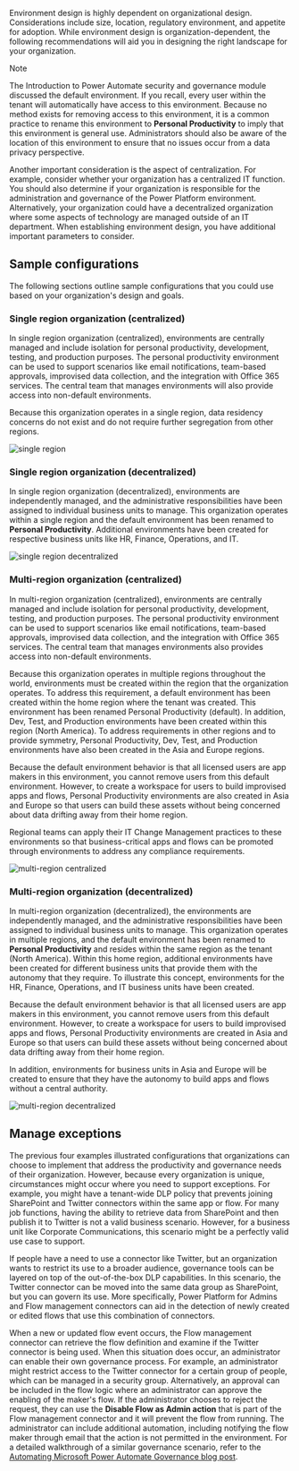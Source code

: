 Environment design is highly dependent on organizational design.
Considerations include size, location, regulatory environment, and
appetite for adoption. While environment design is organization-dependent, 
the following recommendations will aid you in designing the
right landscape for your organization.

> [!NOTE]
> The Introduction to Power Automate security and governance module 
discussed the default environment. If you recall, every user within 
the tenant will automatically have access to this environment. Because 
no method exists for removing access to this environment, it is a common 
practice to rename this environment to **Personal Productivity** to imply 
that this environment is general use. Administrators should also be 
aware of the location of this environment to ensure that no issues occur 
from a data privacy perspective.

Another important consideration is the aspect of centralization. For
example, consider whether your organization has a centralized IT function. 
You should also determine if your organization is responsible for the 
administration and governance of the Power Platform environment. 
Alternatively, your organization could have a decentralized
organization where some aspects of technology are managed outside of an
IT department. When establishing environment design, you have additional 
important parameters to consider.

## Sample configurations

The following sections outline sample configurations that you could use
based on your organization's design and goals.

### Single region organization (centralized)

In single region organization (centralized), environments are centrally managed and 
include isolation for personal productivity, development, testing, and production
purposes. The personal productivity environment can be used to support
scenarios like email notifications, team-based approvals, improvised data
collection, and the integration with Office 365 services. The central
team that manages environments will also provide access into non-default
environments.

Because this organization operates in a single region, data residency concerns do 
not exist and do not require further segregation from other regions.

![single region](../media/1-single-region.png)

### Single region organization (decentralized)

In single region organization (decentralized), environments are independently 
managed, and the administrative responsibilities have been assigned to 
individual business units to manage. This organization operates within
a single region and the default environment has been renamed to 
**Personal Productivity**. Additional environments have been created
for respective business units like HR, Finance, Operations, and IT.

![single region decentralized](../media/2-single-region-decentralized.png)

### Multi-region organization (centralized)

In multi-region organization (centralized), environments are centrally managed and include
isolation for personal productivity, development, testing, and production
purposes. The personal productivity environment can be used to support
scenarios like email notifications, team-based approvals, improvised data
collection, and the integration with Office 365 services. The central
team that manages environments also provides access into non-default
environments.

Because this organization operates in multiple regions throughout the
world, environments must be created within the region that the
organization operates. To address this requirement, a default
environment has been created within the home region where the tenant was
created. This environment has been renamed Personal Productivity
(default). In addition, Dev, Test, and Production environments have 
been created within this region (North America). To address requirements
in other regions and to provide symmetry, Personal Productivity, Dev,
Test, and Production environments have also been created in the Asia and
Europe regions.

Because the default environment behavior is that all licensed users
are app makers in this environment, you cannot remove users from
this default environment. However, to create a workspace for users to build
improvised apps and flows, Personal Productivity environments are also
created in Asia and Europe so that users can build these assets without
being concerned about data drifting away from their home region.

Regional teams can apply their IT Change Management practices to these
environments so that business-critical apps and flows can be promoted
through environments to address any compliance requirements.

![multi-region centralized](../media/3-multi-region-centralized.png)

### Multi-region organization (decentralized)

In multi-region organization (decentralized), the environments are independently managed, and
the administrative responsibilities have been assigned to individual
business units to manage. This organization operates in
multiple regions, and the default environment has been renamed to 
**Personal Productivity** and resides within the same region as the
tenant (North America). Within this home region, additional environments
have been created for different business units that provide them with
the autonomy that they require. To illustrate this concept, environments for the HR, Finance, Operations, and IT business
units have been created.

Because the default environment behavior is that all licensed users
are app makers in this environment, you cannot remove users from
this default environment. However, to create a workspace for users to build
improvised apps and flows, Personal Productivity environments are created in
Asia and Europe so that users can build these assets without being
concerned about data drifting away from their home region.

In addition, environments for business units in Asia and
Europe will be created to ensure that they have the autonomy to build apps and flows without
a central authority.

![multi-region decentralized](../media/4-multi-region-decentralized.png)

## Manage exceptions

The previous four examples illustrated configurations that
organizations can choose to implement that address the productivity and
governance needs of their organization. However, because every
organization is unique, circumstances might occur where you need to
support exceptions. For example, you might have a tenant-wide DLP policy
that prevents joining SharePoint and Twitter connectors within the same
app or flow. For many job functions, having the ability to retrieve data
from SharePoint and then publish it to Twitter is not a valid business
scenario. However, for a business unit like Corporate Communications, this scenario 
might be a perfectly valid use case to support.

If people have a need to use a connector like Twitter, but an
organization wants to restrict its use to a broader audience,
governance tools can be layered on top of the out-of-the-box DLP
capabilities. In this scenario, the Twitter connector can be moved into
the same data group as SharePoint, but you can govern its use. More
specifically, Power Platform for Admins and Flow management
connectors can aid in the detection of newly created or edited flows
that use this combination of connectors.

When a new or updated flow event occurs, the Flow management connector
can retrieve the flow definition and examine if the Twitter connector is
being used. When this situation does occur, an administrator can enable their own
governance process. For example, an administrator might restrict access to
the Twitter connector for a certain group of people, which can be
managed in a security group. Alternatively, an approval can be included
in the flow logic where an administrator can approve the enabling of the
maker's flow. If the administrator chooses to reject the request,
they can use the **Disable Flow as Admin action** that is part of the Flow
management connector and it will prevent the flow from running. The
administrator can include additional automation, including notifying the
flow maker through email that the action is not permitted in the
environment. For a detailed walkthrough of a similar governance
scenario, refer to the [Automating Microsoft Power Automate Governance blog post](https://flow.microsoft.com/blog/automate-flow-governance/?azure-portal=true).
